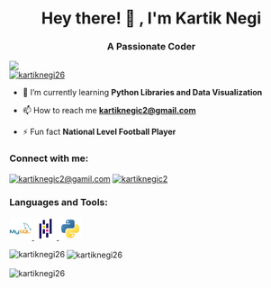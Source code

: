 <h1 align="center">Hey there! 👋 , I'm Kartik Negi</h1>
<h3 align="center">A Passionate Coder</h3>
<img align="right" alt"Coding" width="1000" src="https://media3.giphy.com/media/I0e4u216Qhww8eRTVq/giphy.gif?cid=ecf05e47jvji9ek98gn7a3zun8kflh8gn2xag3yio1c1v3kj&rid=giphy.gif&ct=g">


<p align="left"> <a href="https://github.com/ryo-ma/github-profile-trophy"><img src="https://github-profile-trophy.vercel.app/?username=kartiknegi26" alt="kartiknegi26" /></a> </p>

- 🌱 I’m currently learning **Python Libraries and Data Visualization**

- 📫 How to reach me **kartiknegic2@gmail.com**

- ⚡ Fun fact **National Level Football Player**

<h3 align="left">Connect with me:</h3>
<p align="left">
<a href="https://fb.com/kartiknegic2@gamil.com" target="blank"><img align="center" src="https://raw.githubusercontent.com/rahuldkjain/github-profile-readme-generator/master/src/images/icons/Social/facebook.svg" alt="kartiknegic2@gamil.com" height="30" width="40" /></a>
<a href="https://instagram.com/kartiknegic2" target="blank"><img align="center" src="https://raw.githubusercontent.com/rahuldkjain/github-profile-readme-generator/master/src/images/icons/Social/instagram.svg" alt="kartiknegic2" height="30" width="40" /></a>
</p>

<h3 align="left">Languages and Tools:</h3>
<p align="left"> <a href="https://www.mysql.com/" target="_blank" rel="noreferrer"> <img src="https://raw.githubusercontent.com/devicons/devicon/master/icons/mysql/mysql-original-wordmark.svg" alt="mysql" width="40" height="40"/> </a> <a href="https://pandas.pydata.org/" target="_blank" rel="noreferrer"> <img src="https://raw.githubusercontent.com/devicons/devicon/2ae2a900d2f041da66e950e4d48052658d850630/icons/pandas/pandas-original.svg" alt="pandas" width="40" height="40"/> </a> <a href="https://www.python.org" target="_blank" rel="noreferrer"> <img src="https://raw.githubusercontent.com/devicons/devicon/master/icons/python/python-original.svg" alt="python" width="40" height="40"/> </a> </p>

<p><img align="left" src="https://github-readme-stats.vercel.app/api/top-langs?username=kartiknegi26&show_icons=true&locale=en&layout=compact" alt="kartiknegi26" /></p>

<p>&nbsp;<img align="center" src="https://github-readme-stats.vercel.app/api?username=kartiknegi26&show_icons=true&locale=en" alt="kartiknegi26" /></p>

<p><img align="center" src="https://github-readme-streak-stats.herokuapp.com/?user=kartiknegi26&" alt="kartiknegi26" /></p>
